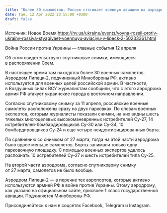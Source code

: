 ```yaml
---
title: "Более 30 самолетов. Россия стягивает военную авиацию на аэродром в Липецкой области — Схемы"
date: Tue, 12 Apr 2022 23:55:00 +0300
draft: false
---
```

Источник: Новое Время https://nv.ua/ukraine/events/voyna-rossii-protiv-ukrainy-rossiya-styagivaet-voennuyu-aviaciyu-v-lipeck-2-50233361.html


Война России против Украины — главные события 12 апреля

 Об этом свидетельствуют спутниковые снимки, имеющиеся в распоряжении Схем.

В настоящее время там находятся более 30 военных самолетов. Аэродром Липецк-2, подчиненный Минобороны РФ, активно используется для военных целей российской армии. В частности, в Воздушных силах ВСУ журналистам сообщили, что с этого аэродрома армия РФ атакует украинские города в восточном направлении.

Согласно спутниковому снимку за 11 апреля, российские военные самолеты расположены сразу на двух парковках. По словам военных экспертов, которым журналисты показали снимки, на них видны шесть тяжелых многоцелевых высокоманевренных истребителей Су-27, 14 истребителей-бомбардировщиков Су-30 или Су-34, 10 бомбардировщиков Су-24 и еще четыре неидентифицированных борта.

По сравнению со снимком от 27 марта, тогда на этой части аэродрома было вдвое меньше самолетов. Борты занимали только одну парковочную площадку. С помощью военных экспертов удалось распознать 10 истребителей Су-27 и шесть истребителей типа Су-25.

На второй части аэродрома, согласно спутниковому снимку от 27 марта, самолетов не было вообще.

Аэродром Липецк-2 — в перечне тех аэропортов, которые активно используются армией РФ в войне против Украины. Этому аэродрому, как указано на официальном сайте, присвоен 1 класс государственной авиации. Подчиняется Минобороны РФ.

Присоединяйтесь к нам в соцсетях Facebook, Telegram и Instagram.
